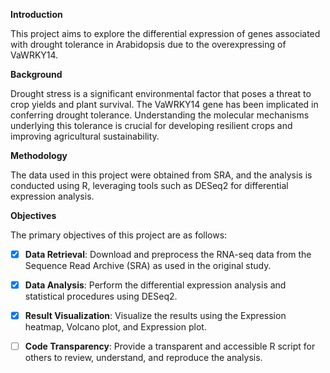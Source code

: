 **Introduction**

This project aims to explore the differential expression of genes associated with drought tolerance in Arabidopsis due to the overexpressing of VaWRKY14. 

**Background**

Drought stress is a significant environmental factor that poses a threat to crop yields and plant survival. The VaWRKY14 gene has been implicated in conferring drought tolerance. Understanding the molecular mechanisms underlying this tolerance is crucial for developing resilient crops and improving agricultural sustainability.  

**Methodology**

The data used in this project were obtained from SRA, and the analysis is conducted using R, leveraging tools such as DESeq2 for differential expression analysis.

**Objectives**

The primary objectives of this project are as follows:

- [x] **Data Retrieval**: Download and preprocess the RNA-seq data from the Sequence Read Archive (SRA) as used in the original study.


- [x] **Data Analysis**: Perform the differential expression analysis and statistical procedures using DESeq2.


- [x] **Result Visualization**: Visualize the results using the Expression heatmap, Volcano plot, and Expression plot.


- [ ] **Code Transparency**: Provide a transparent and accessible R script for others to review, understand, and reproduce the analysis.



 

